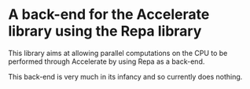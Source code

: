 A back-end for the Accelerate library using the Repa library
============================================================

This library aims at allowing parallel computations on the CPU to be performed through Accelerate by using Repa as a back-end.

This back-end is very much in its infancy and so currently does nothing.

